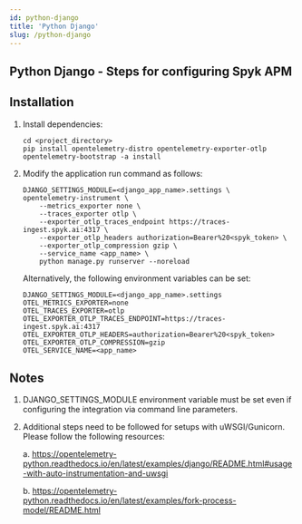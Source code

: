 ```yaml
---
id: python-django
title: 'Python Django'
slug: /python-django
---
```


## **Python Django - Steps for configuring Spyk APM**

## **Installation**

1. Install dependencies:

    ```
    cd <project_directory>
    pip install opentelemetry-distro opentelemetry-exporter-otlp
    opentelemetry-bootstrap -a install
    ```

2. Modify the application run command as follows:

    ```
    DJANGO_SETTINGS_MODULE=<django_app_name>.settings \
    opentelemetry-instrument \
        --metrics_exporter none \
        --traces_exporter otlp \
        --exporter_otlp_traces_endpoint https://traces-ingest.spyk.ai:4317 \
        --exporter_otlp_headers authorization=Bearer%20<spyk_token> \
        --exporter_otlp_compression gzip \
        --service_name <app_name> \
        python manage.py runserver --noreload
    ```

    Alternatively, the following environment variables can be set:

    ```
    DJANGO_SETTINGS_MODULE=<django_app_name>.settings
    OTEL_METRICS_EXPORTER=none
    OTEL_TRACES_EXPORTER=otlp
    OTEL_EXPORTER_OTLP_TRACES_ENDPOINT=https://traces-ingest.spyk.ai:4317
    OTEL_EXPORTER_OTLP_HEADERS=authorization=Bearer%20<spyk_token>
    OTEL_EXPORTER_OTLP_COMPRESSION=gzip
    OTEL_SERVICE_NAME=<app_name>
    ```

## **Notes**

1. DJANGO_SETTINGS_MODULE environment variable must be set even if configuring the
    integration via command line parameters.

2. Additional steps need to be followed for setups with uWSGI/Gunicorn. Please follow the following resources:

    a. https://opentelemetry-python.readthedocs.io/en/latest/examples/django/README.html#usage-with-auto-instrumentation-and-uwsgi

    b. https://opentelemetry-python.readthedocs.io/en/latest/examples/fork-process-model/README.html